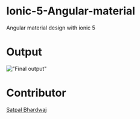 # Ionic-5-Angular-material
Angular material design with ionic 5


# Output
!["Final output"]('output.png')

# Contributor
[Satpal Bhardwaj](https://sbsharma.com/ionic/)